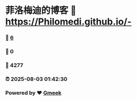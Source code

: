 # 菲洛梅迪的博客 :link: https://Philomedi.github.io/- 
### :page_facing_up: [6](https://Philomedi.github.io/-/tag.html) 
### :speech_balloon: 0 
### :hibiscus: 4277 
### :alarm_clock: 2025-08-03 01:42:30 
### Powered by :heart: [Gmeek](https://github.com/Meekdai/Gmeek)
